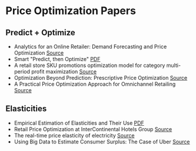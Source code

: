 # Price Optimization Papers

## Predict + Optimize
* Analytics for an Online Retailer: Demand Forecasting and Price Optimization [Source](https://pubsonline.informs.org/doi/abs/10.1287/msom.2015.0561)
* Smart "Predict, then Optimize" [PDF](https://arxiv.org/pdf/1710.08005.pdf)
* A retail store SKU promotions optimization model for category multi-period profit maximization [Source](https://www.sciencedirect.com/science/article/abs/pii/S0377221716310669)
* Optimization Beyond Prediction: Prescriptive Price Optimization [Source](https://dl.acm.org/doi/abs/10.1145/3097983.3098188c)
* A Practical Price Optimization Approach for Omnichannel Retailing [Source](https://pubsonline.informs.org/doi/abs/10.1287/ijoo.2019.0018)

## Elasticities
* Empirical Estimation of Elasticities and Their Use [PDF](https://ecomod.net/system/files/Genc.paper_.pdf)
* Retail Price Optimization at InterContinental Hotels Group [Source](https://pubsonline.informs.org/doi/abs/10.1287/inte.1110.0620)
* The real-time price elasticity of electricity [Source](https://www.sciencedirect.com/science/article/pii/S0140988306001010#:~:text=The%20real%2Dtime%20price%20elasticity%20of%20electricity%20contains%20important%20information,the%20volatility%20of%20peak%20prices.&text=We%20find%20a%20low%20value,observe%20the%20spot%20market%20price.)
* Using Big Data to Estimate Consumer Surplus: The Case of Uber [Source](http://www.datascienceassn.org/sites/default/files/Using%20Big%20Data%20to%20Estimate%20Consumer%20Surplus%20at%20Uber.pdf)